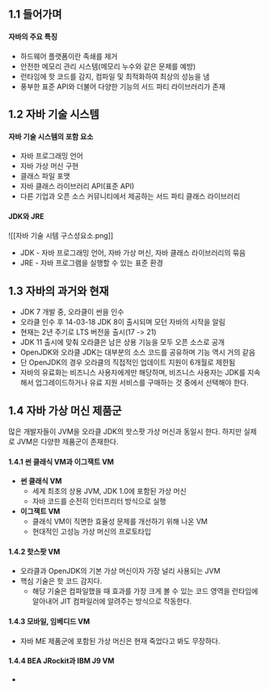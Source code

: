 ## 1.1 들어가며
#### 자바의 주요 특징
- 하드웨어 플랫폼이란 족쇄를 제거
- 안전한 메모리 관리 시스템(메모리 누수와 같은 문제를 예방)
- 런타임에 핫 코드를 감지, 컴파일 및 최적화하여 최상의 성능을 냄
- 풍부한 표준 API와 더불어 다양한 기능의 서드 파티 라이브러리가 존재
## 1.2 자바 기술 시스템
#### 자바 기술 시스템의 포함 요소
- 자바 프로그래밍 언어
- 자바 가상 머신 구현
- 클래스 파일 포맷
- 자바 클래스 라이브러리 API(표준 API)
- 다른 기업과 오픈 소스 커뮤니티에서 제공하는 서드 파티 클래스 라이브러리
#### JDK와 JRE
![[자바 기술 시템 구스성요소.png]]
- JDK - 자바 프로그래밍 언어, 자바 가상 머신, 자바 클래스 라이브러리의 묶음
- JRE - 자바 프로그램을 실행할 수 있는 표준 환경
## 1.3 자바의 과거와 현재
- JDK 7 개발 중, 오라클이 썬을 인수
- 오라클 인수 후 14-03-18 JDK 8이 출시되며 모던 자바의 시작을 알림
- 현재는 2년 주기로 LTS 버전을 출시(17 -> 21)
- JDK 11 출시에 맞춰 오라클은 남은 상용 기능을 모두 오픈 소스로 공개
- OpenJDK와 오라클 JDK는 대부분의 소스 코드를 공유하며 기능 역시 거의 같음
- 단 OpenJDK의 경우 오라클의 직접적인 업데이트 지원이 6개월로 제한됨
- 자바의 유료화는 비즈니스 사용자에게만 해당하며, 비즈니스 사용자는 JDK를 지속해서 업그레이드하거나 유료 지원 서비스를 구매하는 것 중에서 선택해야 한다.
## 1.4 자바 가상 머신 제품군
많은 개발자들이 JVM을 오라클 JDK의 핫스팟 가상 머신과 동일시 한다.
하지만 실제로 JVM은 다양한 제품군이 존재한다.
#### 1.4.1 썬 클래식 VM과 이그잭트 VM
- **썬 클래식 VM** 
	- 세계 최초의 상용 JVM, JDK 1.0에 포함된 가상 머신
	- 자바 코드를 순전히 인터프리터 방식으로 실행
- **이그잭트 VM**
	- 클래식 VM이 직면한 효율성 문제를 개선하기 위해 나온 VM
	- 현대적인 고성능 가상 머신의 프로토타입
#### 1.4.2 핫스팟 VM
- 오라클과 OpenJDK의 기본 가상 머신이자 가장 널리 사용되는 JVM
- 핵심 기술은 핫 코드 감지다.
	- 해당 기술은 컴파일했을 때 효과를 가장 크게 볼 수 있는 코드 영역을 런타임에 알아내어 JIT 컴파일러에 알려주는 방식으로 작동한다.
#### 1.4.3 모바일, 임베디드 VM
- 자바 ME 제품군에 포함된 가상 머신은 현재 죽었다고 봐도 무장하다.
#### 1.4.4 BEA JRockit과 IBM J9 VM
- 